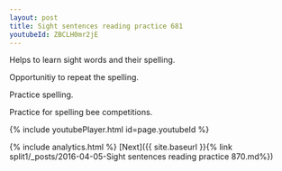 ```yaml
---
layout: post
title: Sight sentences reading practice 681
youtubeId: ZBCLH0mr2jE
---
```

 
 
Helps to learn sight words and their spelling.

Opportunitiy to repeat the spelling. 

Practice spelling. 
 
Practice for spelling bee competitions. 
 
{% include youtubePlayer.html id=page.youtubeId %}
 
 
{% include analytics.html %} 
[Next]({{ site.baseurl }}{% link  split1/_posts/2016-04-05-Sight sentences reading practice 870.md%})
 
